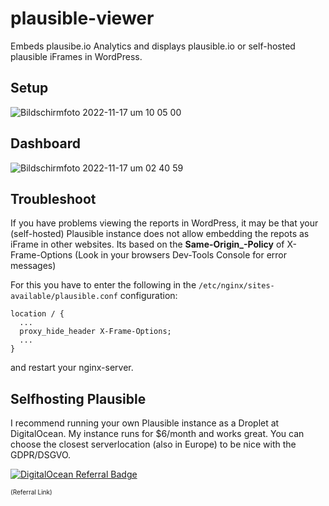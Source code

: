 # plausible-viewer
Embeds plausibe.io Analytics and displays plausible.io or self-hosted plausible iFrames in WordPress. 

## Setup
![Bildschirm­foto 2022-11-17 um 10 05 00](https://user-images.githubusercontent.com/2411246/202403155-a930949d-6d20-4bd7-aafb-df23242c4dd1.png)

## Dashboard
![Bildschirm­foto 2022-11-17 um 02 40 59](https://user-images.githubusercontent.com/2411246/202333073-9809decb-ff9f-4b69-ac8d-eea806e1f35f.png)

## Troubleshoot
If you have problems viewing the reports in WordPress, it may be that your  (self-hosted) Plausible instance does not allow embedding the repots as iFrame in other websites. Its based on the **Same-Origin_-Policy** of X-Frame-Options
(Look in your browsers Dev-Tools Console for error messages)

For this you have to enter the following in the ``/etc/nginx/sites-available/plausible.conf`` configuration:

````
location / {
  ...
  proxy_hide_header X-Frame-Options;
  ...
}
````

and restart your nginx-server.

## Selfhosting Plausible
I recommend running your own Plausible instance as a Droplet at DigitalOcean. My instance runs for $6/month and works great. You can choose the closest serverlocation (also in Europe) to be nice with the GDPR/DSGVO.

[![DigitalOcean Referral Badge](https://web-platforms.sfo2.digitaloceanspaces.com/WWW/Badge%202.svg)](https://www.digitalocean.com/?refcode=88059bbd7f27&utm_campaign=Referral_Invite&utm_medium=Referral_Program&utm_source=badge)

<span style="font-size:10px;">(Referral Link)</span>
